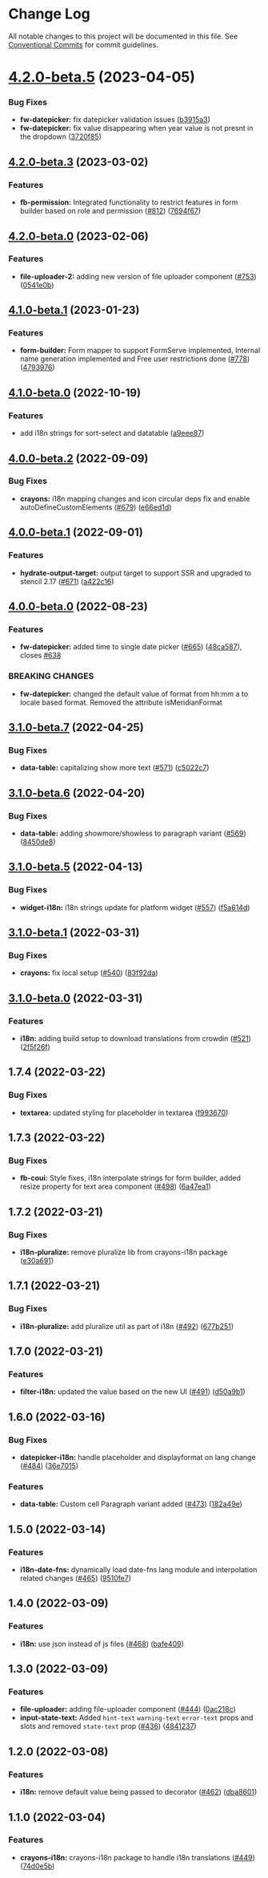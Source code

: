 # Change Log

All notable changes to this project will be documented in this file.
See [Conventional Commits](https://conventionalcommits.org) for commit guidelines.

# [4.2.0-beta.5](https://github.com/freshworks/crayons/compare/@freshworks/crayons-i18n@4.2.0-beta.4...@freshworks/crayons-i18n@4.2.0-beta.5) (2023-04-05)


### Bug Fixes

* **fw-datepicker:** fix datepicker validation issues ([b3915a3](https://github.com/freshworks/crayons/commit/b3915a3d1ddc8935b7e5d61c0f1d91597dd014ba))
* **fw-datepicker:** fix value disappearing when year value is not presnt in the dropdown ([3720f85](https://github.com/freshworks/crayons/commit/3720f8533359acc60abfe37388137129bb6da8ec))





## [4.2.0-beta.3](https://github.com/freshworks/crayons/compare/@freshworks/crayons-i18n@4.2.0-beta.2...@freshworks/crayons-i18n@4.2.0-beta.3) (2023-03-02)

### Features

- **fb-permission:** Integrated functionality to restrict features in form builder based on role and permission ([#812](https://github.com/freshworks/crayons/issues/812)) ([7694f67](https://github.com/freshworks/crayons/commit/7694f67f2c99af05f62d28e284ba5b6172d24e7b))

## [4.2.0-beta.0](https://github.com/freshworks/crayons/compare/@freshworks/crayons-i18n@4.1.0...@freshworks/crayons-i18n@4.2.0-beta.0) (2023-02-06)

### Features

- **file-uploader-2:** adding new version of file uploader component ([#753](https://github.com/freshworks/crayons/issues/753)) ([0541e0b](https://github.com/freshworks/crayons/commit/0541e0b53720b1f664d38d2e1b165573659a75fc))

## [4.1.0-beta.1](https://github.com/freshworks/crayons/compare/@freshworks/crayons-i18n@4.1.0-beta.0...@freshworks/crayons-i18n@4.1.0-beta.1) (2023-01-23)

### Features

- **form-builder:** Form mapper to support FormServe implemented, Internal name generation implemented and Free user restrictions done ([#778](https://github.com/freshworks/crayons/issues/778)) ([4793976](https://github.com/freshworks/crayons/commit/47939769de61c1c705f69d1a44f0cfd5d9d0a1ed))

## [4.1.0-beta.0](https://github.com/freshworks/crayons/compare/@freshworks/crayons-i18n@4.0.0...@freshworks/crayons-i18n@4.1.0-beta.0) (2022-10-19)

### Features

- add i18n strings for sort-select and datatable ([a9eee87](https://github.com/freshworks/crayons/commit/a9eee871f5c5e6fae52432b64b4ff0edde90f500))

## [4.0.0-beta.2](https://github.com/freshworks/crayons/compare/@freshworks/crayons-i18n@4.0.0-beta.1...@freshworks/crayons-i18n@4.0.0-beta.2) (2022-09-09)

### Bug Fixes

- **crayons:** i18n mapping changes and icon circular deps fix and enable autoDefineCustomElements ([#679](https://github.com/freshworks/crayons/issues/679)) ([e66ed1d](https://github.com/freshworks/crayons/commit/e66ed1d432996f4f78eeccd23e302fc619df2569))

## [4.0.0-beta.1](https://github.com/freshworks/crayons/compare/@freshworks/crayons-i18n@4.0.0-beta.0...@freshworks/crayons-i18n@4.0.0-beta.1) (2022-09-01)

### Features

- **hydrate-output-target:** output target to support SSR and upgraded to stencil 2.17 ([#671](https://github.com/freshworks/crayons/issues/671)) ([a422c16](https://github.com/freshworks/crayons/commit/a422c166c026e75fcd3c2664bdb2d9347d2a2cea))

## [4.0.0-beta.0](https://github.com/freshworks/crayons/compare/@freshworks/crayons-i18n@3.1.3-beta.0...@freshworks/crayons-i18n@4.0.0-beta.0) (2022-08-23)

### Features

- **fw-datepicker:** added time to single date picker ([#665](https://github.com/freshworks/crayons/issues/665)) ([48ca587](https://github.com/freshworks/crayons/commit/48ca587a74c771efff6980695a2773a9d7071e3f)), closes [#638](https://github.com/freshworks/crayons/issues/638)

### BREAKING CHANGES

- **fw-datepicker:** changed the default value of format from hh:mm a to locale based format. Removed
the attribute isMeridianFormat

## [3.1.0-beta.7](https://github.com/freshworks/crayons/compare/@freshworks/crayons-i18n@3.1.0-beta.6...@freshworks/crayons-i18n@3.1.0-beta.7) (2022-04-25)

### Bug Fixes

- **data-table:** capitalizing show more text ([#571](https://github.com/freshworks/crayons/issues/571)) ([c5022c7](https://github.com/freshworks/crayons/commit/c5022c7ad60a2ddcbcd5ac871d3a96231381e072))

## [3.1.0-beta.6](https://github.com/freshworks/crayons/compare/@freshworks/crayons-i18n@3.1.0-beta.5...@freshworks/crayons-i18n@3.1.0-beta.6) (2022-04-20)

### Bug Fixes

- **data-table:** adding showmore/showless to paragraph variant ([#569](https://github.com/freshworks/crayons/issues/569)) ([8450de8](https://github.com/freshworks/crayons/commit/8450de87c33094db793600e27435f5ba2c60db48))

## [3.1.0-beta.5](https://github.com/freshworks/crayons/compare/@freshworks/crayons-i18n@3.1.0-beta.4...@freshworks/crayons-i18n@3.1.0-beta.5) (2022-04-13)

### Bug Fixes

- **widget-i18n:** i18n strings update for platform widget ([#557](https://github.com/freshworks/crayons/issues/557)) ([f5a614d](https://github.com/freshworks/crayons/commit/f5a614d34f1c9901b99a9c30e6e08e2667fb6da6))

## [3.1.0-beta.1](https://github.com/freshworks/crayons/compare/@freshworks/crayons-i18n@3.1.0-beta.0...@freshworks/crayons-i18n@3.1.0-beta.1) (2022-03-31)

### Bug Fixes

- **crayons:** fix local setup ([#540](https://github.com/freshworks/crayons/issues/540)) ([83f92da](https://github.com/freshworks/crayons/commit/83f92dacb8777841dd3d932a250b66adf7ded919))

## [3.1.0-beta.0](https://github.com/freshworks/crayons/compare/@freshworks/crayons-i18n@3.0.4...@freshworks/crayons-i18n@3.1.0-beta.0) (2022-03-31)

### Features

- **i18n:** adding build setup to download translations from crowdin ([#521](https://github.com/freshworks/crayons/issues/521)) ([2f5f26f](https://github.com/freshworks/crayons/commit/2f5f26f1caf2e103274f7194812b902d1dafcb12))

## 1.7.4 (2022-03-22)

### Bug Fixes

- **textarea:** updated styling for placeholder in textarea ([f993670](https://github.com/freshworks/crayons/commit/f9936704bc98a2be38f4a1476faf4a10f7a01828))

## 1.7.3 (2022-03-22)

### Bug Fixes

- **fb-coui:** Style fixes, i18n interpolate strings for form builder, added resize property for text area component ([#498](https://github.com/freshworks/crayons/issues/498)) ([6a47ea1](https://github.com/freshworks/crayons/commit/6a47ea14b329d266d1ce794d8f9067322ff85e53))

## 1.7.2 (2022-03-21)

### Bug Fixes

- **i18n-pluralize:** remove pluralize lib from crayons-i18n package ([e30a691](https://github.com/freshworks/crayons/commit/e30a691125de7c9625d7484318b762a4a82327b3))

## 1.7.1 (2022-03-21)

### Bug Fixes

- **i18n-pluralize:** add pluralize util as part of i18n ([#492](https://github.com/freshworks/crayons/issues/492)) ([677b251](https://github.com/freshworks/crayons/commit/677b251c3dc9768f1307a981acdbfb3f4e18b1b9))

## 1.7.0 (2022-03-21)

### Features

- **filter-i18n:** updated the value based on the new UI ([#491](https://github.com/freshworks/crayons/issues/491)) ([d50a9b1](https://github.com/freshworks/crayons/commit/d50a9b1247d22c74a2dfdd7dd9699e4d461e8799))

## 1.6.0 (2022-03-16)

### Bug Fixes

- **datepicker-i18n:** handle placeholder and displayformat on lang change ([#484](https://github.com/freshworks/crayons/issues/484)) ([36e7015](https://github.com/freshworks/crayons/commit/36e70159844ea6f85ae0a268a18f9f847fd056e9))

### Features

- **data-table:** Custom cell Paragraph variant added ([#473](https://github.com/freshworks/crayons/issues/473)) ([182a49e](https://github.com/freshworks/crayons/commit/182a49ef09db783fa48ddbca02e0070e0da5c987))

## 1.5.0 (2022-03-14)

### Features

- **i18n-date-fns:** dynamically load date-fns lang module and interpolation related changes ([#465](https://github.com/freshworks/crayons/issues/465)) ([9510fe7](https://github.com/freshworks/crayons/commit/9510fe71d1ab0cd5ef4d5dd4f33cfdd2e6cb200e))

## 1.4.0 (2022-03-09)

### Features

- **i18n:** use json instead of js files ([#468](https://github.com/freshworks/crayons/issues/468)) ([bafe409](https://github.com/freshworks/crayons/commit/bafe409b4333f28581d172de183d38ed896f0ff1))

## 1.3.0 (2022-03-09)

### Features

- **file-uploader:** adding file-uploader component  ([#444](https://github.com/freshworks/crayons/issues/444)) ([0ac218c](https://github.com/freshworks/crayons/commit/0ac218c5da73c61714d9d4d3233e4bf927a01c3c))
- **input-state-text:** Added `hint-text` `warning-text` `error-text` props and slots and removed `state-text` prop ([#436](https://github.com/freshworks/crayons/issues/436)) ([4841237](https://github.com/freshworks/crayons/commit/4841237ecc907f13460a6832b8ff7385d05d0729))

## 1.2.0 (2022-03-08)

### Features

- **i18n:** remove default value being passed to decorator ([#462](https://github.com/freshworks/crayons/issues/462)) ([dba8601](https://github.com/freshworks/crayons/commit/dba86010a83676c5a73753600656a5f04702d38f))

## 1.1.0 (2022-03-04)

### Features

- **crayons-i18n:** crayons-i18n package to handle i18n translations ([#449](https://github.com/freshworks/crayons/issues/449)) ([74d0e5b](https://github.com/freshworks/crayons/commit/74d0e5b2c95ef6571e47b5cf140008995332f5b4))

